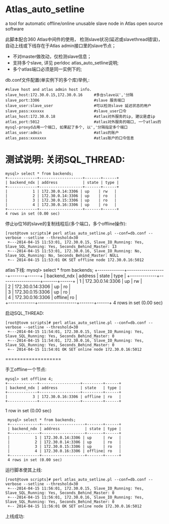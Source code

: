 Atlas_auto_setline
==================

a tool for automatic offline/online unusable slave node in Atlas open source software

此脚本配合360 Atlas中间件的使用， 检测slave状况(延迟或slavethread错误)，自动上线或下线存在于Atlas admin接口里的slave节点；

 

 - 不对master做改动，仅检测slave信息； 
 - 支持多个slave, 详见 perldoc atlas_auto_setline说明;
 - 多个atlas端口必须是同一实例下的;


db.conf文件配置(单实例下的多个库)举例,:

    #slave host and atlas admin host info.
    slave_host:172.30.0.15,172.30.0.16     #多台slave以','分隔
    slave_port:3306                        #slave 服务端口
    slave_user:slave_user                  #可以检测slave 延迟状态的用户
    slave_pass:xxxxxx                      #slave_user口令   
    atlas_host:172.30.0.18                 #atlas对外服务的ip, 建议是虚ip
    atlas_port:5012                        #atlas对外服务的端口, 一个atlas的mysql-proxyd占用一个端口, 如果起了多个, 以','分隔指定多个端口
    atlas_user:admin                       #atlas的账户
    atlas_pass:xxxxxxx                     #atlas账户的口令信息


测试说明:
关闭SQL_THREAD:
=======================

    mysql> select * from backends;
    +-------------+-------------------+-------+------+
    | backend_ndx | address           | state | type |
    +-------------+-------------------+-------+------+
    |           1 | 172.30.0.14:3306 | up    | rw   |
    |           2 | 172.30.0.14:3306 | up    | ro   |
    |           3 | 172.30.0.15:3306 | up    | ro   |
    |           4 | 172.30.0.16:3306 | up    | ro   |
    +-------------+-------------------+-------+------+
    4 rows in set (0.00 sec)


停止ip位16的slave的复制线程后(多个端口，多个offline操作):

    [root@tovm scripts]# perl atlas_auto_setline.pl --conf=db.conf --verbose --setline --threshold=30
     +---2014-04-15 11:53:01, 172.30.0.15, Slave_IO_Running: Yes, Slave_SQL_Running: Yes, Seconds_Behind_Master: 13
     +---2014-04-15 11:53:01, 172.30.0.16, Slave_IO_Running: No, Slave_SQL_Running: No, Seconds_Behind_Master: NULL
     +-- 2014-04-15 11:53:01 OK SET offline node 172.30.0.16:5012

atlas下线:
     mysql> select * from backends;
     +-------------+-------------------+-------+------+
     | backend_ndx | address           | state | type |
     +-------------+-------------------+-------+------+
     |           1 | 172.30.0.14:3306 | up     | rw   |   
     |           2 | 172.30.0.14:3306 | up     | ro   |   
     |           3 | 172.30.0.15:3306 | up     | ro   |   
     |           4 | 172.30.0.16:3306 | offline| ro   |   
     +-------------+-------------------+-------+------+
     4 rows in set (0.00 sec)


启动SQL_THREAD:

    [root@tovm scripts]# perl atlas_auto_setline.pl --conf=db.conf --verbose --setline --threshold=30
     +---2014-04-15 11:54:01, 172.30.0.15, Slave_IO_Running: Yes, Slave_SQL_Running: Yes, Seconds_Behind_Master: 0
     +---2014-04-15 11:54:01, 172.30.0.16, Slave_IO_Running: Yes, Slave_SQL_Running: Yes, Seconds_Behind_Master: 0
     +-- 2014-04-15 11:54:01 OK SET online node 172.30.0.16:5012


===================

手工offline一个节点:

    mysql> set offline 4;         
    +-------------+------------------+---------+------+
    | backend_ndx | address          | state   | type |
    +-------------+------------------+---------+------+
    |           3 | 172.30.0.16:3306 | offline | ro   |
    +-------------+------------------+---------+------+

1 row in set (0.00 sec)


     mysql> select * from backends;
     +-------------+-------------------+-------+------+
     | backend_ndx | address           | state | type |
     +-------------+-------------------+-------+------+
     |           1 | 172.30.0.14:3306 | up     | rw   |   
     |           2 | 172.30.0.14:3306 | up     | ro   |   
     |           3 | 172.30.0.15:3306 | up     | ro   |   
     |           4 | 172.30.0.16:3306 | offline| ro   |   
     +-------------+-------------------+-------+------+
     4 rows in set (0.00 sec)

运行脚本使其上线:

    [root@tovm scripts]# perl atlas_auto_setline.pl --conf=db.conf --verbose --setline --threshold=30
     +---2014-04-15 11:56:01, 172.30.0.15, Slave_IO_Running: Yes, Slave_SQL_Running: Yes, Seconds_Behind_Master: 0
     +---2014-04-15 11:56:01, 172.30.0.16, Slave_IO_Running: Yes, Slave_SQL_Running: Yes, Seconds_Behind_Master: 0
     +-- 2014-04-15 11:56:01 OK SET online node 172.30.0.16:5012

上线成功:


